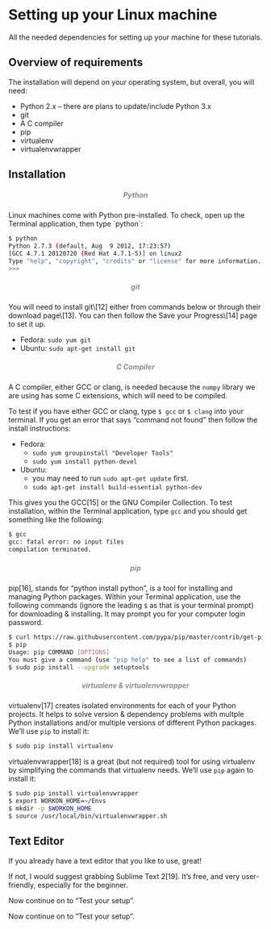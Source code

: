# Setting up your Linux machine

<p style="text-align:center">All the needed dependencies for setting up your machine for these tutorials.</p>


## Overview of requirements

The installation will depend on your operating system, but overall, you will need:

* Python 2.x – there are plans to update/include Python 3.x
* git
* A C compiler
* pip
* virtualenv
* virtualenvwrapper

## Installation

<h5 style="text-align:center"><span style="color:#8c8c8c">Python</span></h5>
Linux machines come with Python pre-installed.  To check, open up the Terminal application, then type `python`:

```bash
$ python
Python 2.7.3 (default, Aug  9 2012, 17:23:57)
[GCC 4.7.1 20120720 (Red Hat 4.7.1-5)] on linux2
Type "help", "copyright", "credits" or "license" for more information.
>>>
```

<h5 style="text-align:center"><span style="color:#8c8c8c">git</span></h5>
You will need to install git\[12] either from commands below or through their download page\[13]. You can then follow the Save your Progress\[14] page to set it up.

* Fedora: `sudo yum git`
* Ubuntu: `sudo apt-get install git`


<h5 style="text-align:center"><span style="color:#8c8c8c">C Compiler</span></h5>

A C compiler, either GCC or clang, is needed because the `numpy` library we are using has some C extensions, which will need to be compiled.  

To test if you have either GCC or clang, type `$ gcc` or `$ clang` into your terminal. If you get an error that says “command not found” then follow the install instructions:

* Fedora: 
	* `sudo yum groupinstall "Developer Tools"`
	* `sudo yum install python-devel`
* Ubuntu: 
	* you may need to run `sudo apt-get update` first.
	* `sudo apt-get install build-essential python-dev`

This gives you the GCC\[15] or the GNU Compiler Collection. To test installation, within the Terminal application, type `gcc` and you should get something like the following:

```bash
$ gcc
gcc: fatal error: no input files
compilation terminated.
```

<h5 style="text-align:center"><span style="color:#8c8c8c">pip</span></h5>

pip\[16], stands for “python install python”, is a tool for installing and managing Python packages. Within your Terminal application, use the following commands (ignore the leading `$` as that is your terminal prompt) for downloading & installing. It may prompt you for your computer login password.

```bash
$ curl https://raw.githubusercontent.com/pypa/pip/master/contrib/get-pip.py | sudo python
$ pip
Usage: pip COMMAND [OPTIONS]
You must give a command (use "pip help" to see a list of commands)
$ sudo pip install --upgrade setuptools
```

<h5 style="text-align:center"><span style="color:#8c8c8c">virtualenv & virtualenvwrapper</span></h5>

virtualenv\[17] creates isolated environments for each of your Python projects. It helps to solve version & dependency problems with multple Python installations and/or multiple versions of different Python packages.  We’ll use `pip` to install it:

```bash
$ sudo pip install virtualenv
```

virtualenvwrapper\[18] is a great (but not required) tool for using virtualenv by simplifying the commands that virtualenv needs.  We’ll use `pip` again to install it:

```bash
$ sudo pip install virtualenvwrapper
$ export WORKON_HOME=~/Envs
$ mkdir -p $WORKON_HOME
$ source /usr/local/bin/virtualenvwrapper.sh
```

## Text Editor

If you already have a text editor that you like to use, great! 

If not, I would suggest grabbing Sublime Text 2\[19].  It’s free, and very user-friendly, especially for the beginner.

Now continue on to “Test your setup”.

Now continue on to “Test your setup”.

